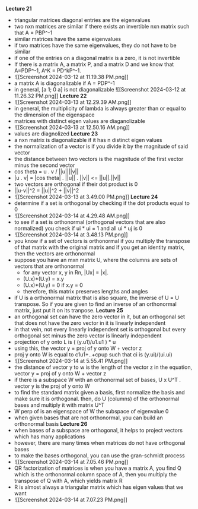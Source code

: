 **Lecture 21**
- triangular matrices diagonal entries are the eigenvalues
- two nxn matrices are similar if there exists an invertible nxn matrix such that A = PBP^-1
- similar matrices have the same eigenvalues
- if two matrices have the same eigenvalues, they do not have to be similar
- if one of the entries on a diagonal matrix is a zero, it is not invertible
- If there is a matrix A, a matrix P, and a matrix D and we know that A=PDP^-1, A^K = PD^kP^-1.
- ![[Screenshot 2024-03-12 at 11.19.38 PM.png]]
- a matrix A is diagonalizable if A = PDP^-1
- in general, [a 1; 0 a] is not diagonalizable
![[Screenshot 2024-03-12 at 11.26.32 PM.png]]
**Lecture 22**
- ![[Screenshot 2024-03-13 at 12.29.39 AM.png]]
- in general, the multiplicity of lambda is always greater than or equal to the dimension of the eigenspace 
- matrices with distinct eigen values are diaganolizable
- ![[Screenshot 2024-03-13 at 12.50.16 AM.png]]
- values are diagnolized 
**Lecture 23**
- a nxn matrix is diagonalizable if it has n distinct eigen values
- the normalization of a vector is if you divide it by the magnitude of said vector
- the distance between two vectors is the magnitude of the first vector minus the second vector
- cos theta = u . v / ||u||||v|| 
- |u . v| = |cos theta| . ||u|| . ||v|| <= ||u||.||v||
- two vectors are orthogonal if their dot product is 0 
- ||u-v||^2 = ||u||^2 + ||v||^2
- ![[Screenshot 2024-03-13 at 3.49.00 PM.png]]
**Lecture 24**
- determine if a set is orthogonal by checking if the dot products equal to 0
- ![[Screenshot 2024-03-14 at 4.29.48 AM.png]]
 - to see if a set is orthonormal (orthogonal vectors that are also normalized) you check if ui * ui = 1 and all ui * uj is 0 
 - ![[Screenshot 2024-03-14 at 3.48.13 PM.png]]
  - you know if a set of vectors is orthonormal if you multiply the transpose of that matrix with the original matrix and if you get an identity matrix, then the vectors are orthonormal
  - suppose you have an mxn matrix U, where the columns are sets of vectors that are orthonormal
	  - for any vector x, y in Rn, |Ux| = |x|. 
	  - (U.x)*(U.y) = x.y 
	  - (U.x)*(U.y) = 0 if x.y = 0
	  - therefore, this matrix preserves lengths and angles 
  - if U is a orthonormal matrix that is also square, the inverse of U = U transpose. So if you are given to find an inverse of an orthonormal matrix, just put it on its tranpose. 
**Lecture 25**
- an orthogonal set can have the zero vector in it, but an orthogonal set that does not have the zero vector in it is linearly independent
- in that vein, not every linearly independent set is orthogonal but every orthogonal set minus the zero vector is linearly independent
- projection of y onto L is ( (y.u1)/u1.u1 ) * u  
- using this, the vector y = proj of y onto W + vector z
- proj y onto W is equal to c1u1+..+cpup such that ci is (y.ui)/(ui.ui)
- ![[Screenshot 2024-03-14 at 5.55.41 PM.png]]
- the distance of vector y to w is the length of the vector z in the equation, vector y = proj of y onto W + vector z
- if there is a subspace W with an orthonormal set of bases, U x U^T . vector y is the proj of y onto W
- to find the standard matrix given a basis, first normalize the basis and make sure it is orthogonal. then, do U (columns) of the orthonormal bases and multiply it with matrix U^T
- W perp of is an eigenspace of W the subspace of eigenvalue 0
- when given bases that are not orthonormal, you can build an orthonormal basis
**Lecture 26**
- when bases of a subspace are orthogonal, it helps to project vectors which has many applications
- however, there are many times when matrices do not have orthogonal bases 
- to make the bases orthogonal, you can use the gran-schmidt process
- ![[Screenshot 2024-03-14 at 7.05.46 PM.png]]
- QR factorization of matrices is when you have a matrix A, you find Q which is the orthonormal column space of A, then you multiply the transpose of Q with A, which yields matrix R
- R is almost always a triangular matrix which has eigen values that we want
- ![[Screenshot 2024-03-14 at 7.07.23 PM.png]]